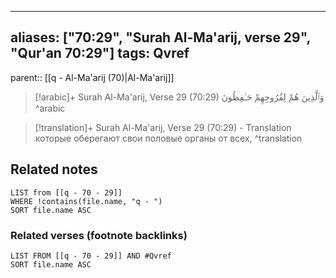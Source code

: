 
---
aliases: ["70:29", "Surah Al-Ma'arij, verse 29", "Qur'an 70:29"]
tags: Qvref
---

parent:: [[q - Al-Ma'arij (70)|Al-Ma'arij]]

> [!arabic]+ Surah Al-Ma'arij, Verse 29 (70:29)
> <span class="quran-arabic">وَٱلَّذِينَ هُمْ لِفُرُوجِهِمْ حَـٰفِظُونَ</span>
^arabic

> [!translation]+ Surah Al-Ma'arij, Verse 29 (70:29) - Translation
> которые оберегают свои половые органы от всех,
^translation



## Related notes
```dataview
LIST from [[q - 70 - 29]]
WHERE !contains(file.name, "q - ")
SORT file.name ASC
```

### Related verses (footnote backlinks)
```dataview
LIST FROM [[q - 70 - 29]] AND #Qvref
SORT file.name ASC
```

